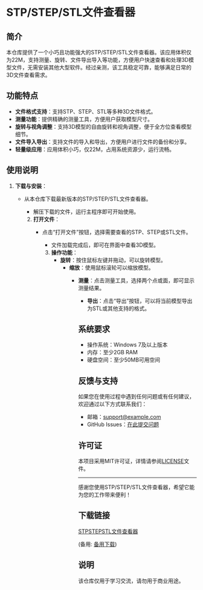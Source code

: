 # STP/STEP/STL文件查看器

## 简介

本仓库提供了一个小巧且功能强大的STP/STEP/STL文件查看器。该应用体积仅为22M，支持测量、旋转、文件导出导入等功能，方便用户快速查看和处理3D模型文件，无需安装其他大型软件。经过亲测，该工具稳定可靠，能够满足日常的3D文件查看需求。

## 功能特点

- **文件格式支持**：支持STP、STEP、STL等多种3D文件格式。
- **测量功能**：提供精确的测量工具，方便用户获取模型尺寸。
- **旋转与视角调整**：支持3D模型的自由旋转和视角调整，便于全方位查看模型细节。
- **文件导入导出**：支持文件的导入和导出，方便用户进行文件的备份和分享。
- **轻量级应用**：应用体积小巧，仅22M，占用系统资源少，运行流畅。

## 使用说明

1. **下载与安装**：
   - 从本仓库下载最新版本的STP/STEP/STL文件查看器。
      - 解压下载的文件，运行主程序即可开始使用。

      2. **打开文件**：
         - 点击“打开文件”按钮，选择需要查看的STP、STEP或STL文件。
            - 文件加载完成后，即可在界面中查看3D模型。

            3. **操作功能**：
               - **旋转**：按住鼠标左键并拖动，可以旋转模型。
                  - **缩放**：使用鼠标滚轮可以缩放模型。
                     - **测量**：点击测量工具，选择两个点或面，即可显示测量结果。
                        - **导出**：点击“导出”按钮，可以将当前模型导出为STL或其他支持的格式。

                        ## 系统要求

                        - 操作系统：Windows 7及以上版本
                        - 内存：至少2GB RAM
                        - 硬盘空间：至少50MB可用空间

                        ## 反馈与支持

                        如果您在使用过程中遇到任何问题或有任何建议，欢迎通过以下方式联系我们：

                        - 邮箱：support@example.com
                        - GitHub Issues：[在此提交问题](https://github.com/yourusername/yourrepository/issues)

                        ## 许可证

                        本项目采用MIT许可证，详情请参阅[LICENSE](LICENSE)文件。

                        ---

                        感谢您使用STP/STEP/STL文件查看器，希望它能为您的工作带来便利！

                        ## 下载链接
                        [STPSTEPSTL文件查看器](https://pan.quark.cn/s/d3876e980087) 

                        (备用: [备用下载](https://pan.baidu.com/s/1egmda-hh-8c7PtThL_8Q2w?pwd=1234))

                        ## 说明

                        该仓库仅用于学习交流，请勿用于商业用途。
